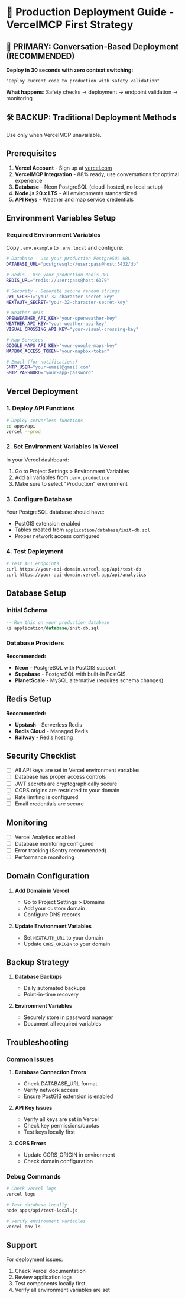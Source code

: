 # 🚀 Production Deployment Guide - VercelMCP First Strategy

## **🎯 PRIMARY: Conversation-Based Deployment (RECOMMENDED)**

**Deploy in 30 seconds with zero context switching:**

```
"Deploy current code to production with safety validation"
```

**What happens**: Safety checks → deployment → endpoint validation → monitoring

## **🛠️ BACKUP: Traditional Deployment Methods**

Use only when VercelMCP unavailable.

## Prerequisites

1. **Vercel Account** - Sign up at [vercel.com](https://vercel.com)
2. **VercelMCP Integration** - 88% ready, use conversations for optimal experience
3. **Database** - Neon PostgreSQL (cloud-hosted, no local setup)
4. **Node.js 20.x LTS** - All environments standardized
5. **API Keys** - Weather and map service credentials

## Environment Variables Setup

### Required Environment Variables

Copy `.env.example` to `.env.local` and configure:

```bash
# Database - Use your production PostgreSQL URL
DATABASE_URL="postgresql://user:pass@host:5432/db"

# Redis - Use your production Redis URL  
REDIS_URL="redis://user:pass@host:6379"

# Security - Generate secure random strings
JWT_SECRET="your-32-character-secret-key"
NEXTAUTH_SECRET="your-32-character-secret-key"

# Weather APIs
OPENWEATHER_API_KEY="your-openweather-key"
WEATHER_API_KEY="your-weather-api-key"
VISUAL_CROSSING_API_KEY="your-visual-crossing-key"

# Map Services
GOOGLE_MAPS_API_KEY="your-google-maps-key"
MAPBOX_ACCESS_TOKEN="your-mapbox-token"

# Email (for notifications)
SMTP_USER="your-email@gmail.com"
SMTP_PASSWORD="your-app-password"
```

## Vercel Deployment

### 1. Deploy API Functions

```bash
# Deploy serverless functions
cd apps/api
vercel --prod
```

### 2. Set Environment Variables in Vercel

In your Vercel dashboard:
1. Go to Project Settings > Environment Variables
2. Add all variables from `.env.production`
3. Make sure to select "Production" environment

### 3. Configure Database

Your PostgreSQL database should have:
- PostGIS extension enabled
- Tables created from `application/database/init-db.sql`
- Proper network access configured

### 4. Test Deployment

```bash
# Test API endpoints
curl https://your-api-domain.vercel.app/api/test-db
curl https://your-api-domain.vercel.app/api/analytics
```

## Database Setup

### Initial Schema

```sql
-- Run this on your production database
\i application/database/init-db.sql
```

### Database Providers

**Recommended:**
- **Neon** - PostgreSQL with PostGIS support
- **Supabase** - PostgreSQL with built-in PostGIS
- **PlanetScale** - MySQL alternative (requires schema changes)

## Redis Setup

**Recommended:**
- **Upstash** - Serverless Redis
- **Redis Cloud** - Managed Redis
- **Railway** - Redis hosting

## Security Checklist

- [ ] All API keys are set in Vercel environment variables
- [ ] Database has proper access controls
- [ ] JWT secrets are cryptographically secure
- [ ] CORS origins are restricted to your domain
- [ ] Rate limiting is configured
- [ ] Email credentials are secure

## Monitoring

- [ ] Vercel Analytics enabled
- [ ] Database monitoring configured
- [ ] Error tracking (Sentry recommended)
- [ ] Performance monitoring

## Domain Configuration

1. **Add Domain in Vercel**
   - Go to Project Settings > Domains
   - Add your custom domain
   - Configure DNS records

2. **Update Environment Variables**
   - Set `NEXTAUTH_URL` to your domain
   - Update `CORS_ORIGIN` to your domain

## Backup Strategy

1. **Database Backups**
   - Daily automated backups
   - Point-in-time recovery
   
2. **Environment Variables**
   - Securely store in password manager
   - Document all required variables

## Troubleshooting

### Common Issues

1. **Database Connection Errors**
   - Check DATABASE_URL format
   - Verify network access
   - Ensure PostGIS extension is enabled

2. **API Key Issues**
   - Verify all keys are set in Vercel
   - Check key permissions/quotas
   - Test keys locally first

3. **CORS Errors**
   - Update CORS_ORIGIN in environment
   - Check domain configuration

### Debug Commands

```bash
# Check Vercel logs
vercel logs

# Test database locally
node apps/api/test-local.js

# Verify environment variables
vercel env ls
```

## Support

For deployment issues:
1. Check Vercel documentation
2. Review application logs
3. Test components locally first
4. Verify all environment variables are set